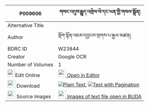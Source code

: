 |P009606|གསང་འདུས་རྒྱུད་འགྲེལ་ལེ་དང་ཡན་གྱི་གསལ་སྒྲོན། 
| --- | --- 
|Alternative Title |
|Author| སྡོག་སྟོན་འཇམ་དབྱངས་གྲགས་པ་རྒྱལ་མཚན།
|BDRC ID | W23844
|Creator | Google OCR
|Number of Volumes| 1
|<img width="25" src="https://img.icons8.com/color/25/000000/edit-property.png">Edit Online| [<img width="25" src="https://avatars.githubusercontent.com/u/45091458?s=200&v=4"> Open in Editor](http://editor.openpecha.org/P009606)
|<img width="25" src="https://img.icons8.com/fluent/48/000000/download-2.png"/>  Download | [![](https://img.icons8.com/color/20/000000/txt.png)Plain Text](https://github.com/Openpecha/P009606/releases/download/v1/sangdu_gyu_drel_le_dang_yen_gy_plain_P009606.zip), [![](https://img.icons8.com/color/20/000000/txt.png)Text with Pagination](https://github.com/Openpecha/P009606/releases/download/v1/sangdu_gyu_drel_le_dang_yen_gy_pages_P009606.zip)
|<img width="25" src="https://img.icons8.com/plasticine/100/000000/pictures-folder.png"/>  Source Images | [<img width="25" src="https://library.bdrc.io/icons/BUDA-small.svg"> Images of text file open in BUDA](https://library.bdrc.io/show/bdr:W23844)